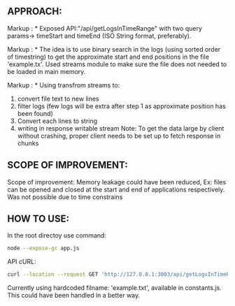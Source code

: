 ## APPROACH:
Markup : * Exposed API:"/api/getLogsInTimeRange" with two query params-> timeStart and timeEnd (ISO String format, preferably).

Markup : * The idea is to use binary search in the logs (using sorted order of timestring) to get the approximate start and end positions in the file 'example.tx'.
Used streams module to make sure the file does not needed to be loaded in main memory.

Markup : * Using transfrom streams to:
 1. convert file text to new lines
 2. filter logs (few logs will be extra after step 1 as approximate position has been found)
 3. Convert each lines to string
 4. writing in response writable stream
Note: To get the data large by client without crashing, proper client needs to be set up to fetch response in chunks



## SCOPE OF IMPROVEMENT:
Scope of improvement: Memory leakage could have been reduced, 
Ex: files can be opened and closed at the start and end of applications respectively. Was not possible due to time constrains


## HOW TO USE:
In the root directoy use command:
```bash
node --expose-gc app.js 
```

API cURL: 
```bash
curl --location --request GET 'http://127.0.0.1:3003/api/getLogsInTimeRange?timeStart=2020-01-18T06:31:16.495Z&timeEnd=2020-01-18T07:33:31.107Z'
```

Currently using hardcoded filname: 'example.txt', available in constants.js. This could have been handled in a better way.

